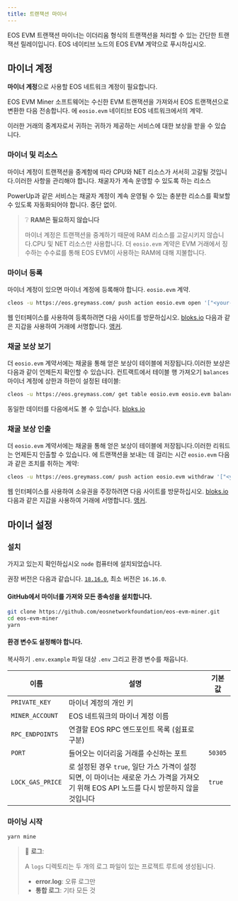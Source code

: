 ```yaml
---
title: 트랜잭션 마이너
--- 
```


EOS EVM 트랜잭션 마이너는 이더리움 형식의 트랜잭션을 처리할 수 있는 간단한 트랜잭션 릴레이입니다. 
EOS 네이티브 노드의 EOS EVM 계약으로 푸시하십시오. 


## 마이너 계정

**마이너 계정**으로 사용할 EOS 네트워크 계정이 필요합니다. 

EOS EVM Miner 소프트웨어는 수신한 EVM 트랜잭션을 가져와서 EOS 트랜잭션으로 변환한 다음 전송합니다. 
에 `eosio.evm` 네이티브 EOS 네트워크에서의 계약. 

이러한 거래의 중계자로서 귀하는 귀하가 제공하는 서비스에 대한 보상을 받을 수 있습니다.

### 마이너 및 리소스

마이너 계정이 트랜잭션을 중계함에 따라 CPU와 NET 리소스가 서서히 고갈될 것입니다.이러한 사항을 관리해야 합니다.
채굴자가 계속 운영할 수 있도록 하는 리소스

PowerUp과 같은 서비스는 채굴자 계정이 계속 운영될 수 있는 충분한 리소스를 확보할 수 있도록 자동화되어야 합니다. 
중단 없이.

> ❔ **RAM은 필요하지 않습니다**
> 
> 마이너 계정은 트랜잭션을 중계하기 때문에 RAM 리소스를 고갈시키지 않습니다.CPU 및 NET 리소스만 사용합니다.
> 더 `eosio.evm` 계약은 EVM 거래에서 징수하는 수수료를 통해 EOS EVM이 사용하는 RAM에 대해 지불합니다.

### 마이너 등록

마이너 계정이 있으면 마이너 계정에 등록해야 합니다. `eosio.evm` 계약.

```bash
cleos -u https://eos.greymass.com/ push action eosio.evm open '["<your-miner-account>"]' -p <your-miner-account>
```

웹 인터페이스를 사용하여 등록하려면 다음 사이트를 방문하십시오. [bloks.io](https://bloks.io/account/eosio.evm?loadContract=true&tab=Actions&account=eosio.evm&scope=eosio.evm&limit=100&action=open)
다음과 같은 지갑을 사용하여 거래에 서명합니다. [앵커](https://www.greymass.com/anchor).

### 채굴 보상 보기

더 `eosio.evm` 계약서에는 채굴을 통해 얻은 보상이 테이블에 저장됩니다.이러한 보상은 다음과 같이 언제든지 확인할 수 있습니다.
컨트랙트에서 테이블 행 가져오기 `balances` 마이너 계정에 상한과 하한이 설정된 테이블:

```bash
cleos -u https://eos.greymass.com/ get table eosio.evm eosio.evm balances -U <your-miner-account> -L <your-miner-account>
```

동일한 데이터를 다음에서도 볼 수 있습니다. [bloks.io](https://bloks.io/account/eosio.evm?loadContract=true&tab=Tables&account=eosio.evm&scope=eosio.evm&limit=100&table=balances)


### 채굴 보상 인출

더 `eosio.evm` 계약서에는 채굴을 통해 얻은 보상이 테이블에 저장됩니다.이러한 리워드는 언제든지 인출할 수 있습니다.
에 트랜잭션을 보내는 데 걸리는 시간 `eosio.evm` 다음과 같은 조치를 취하는 계약:

```bash
cleos -u https://eos.greymass.com/ push action eosio.evm withdraw '["<your-miner-account>", "1.0000 EOS"]' -p <your-miner-account>
```

웹 인터페이스를 사용하여 소유권을 주장하려면 다음 사이트를 방문하십시오. [bloks.io](https://bloks.io/account/eosio.evm?loadContract=true&tab=Actions&account=eosio.evm&scope=eosio.evm&limit=100&table=balances&action=withdraw)
다음과 같은 지갑을 사용하여 거래에 서명합니다. [앵커](https://www.greymass.com/anchor).


## 마이너 설정

### 설치

가지고 있는지 확인하십시오 `node` 컴퓨터에 설치되었습니다. 

권장 버전은 다음과 같습니다. [`18.16.0`](https://nodejs.org/en/download), 최소 버전은 `16.16.0`.

#### GitHub에서 마이너를 가져와 모든 종속성을 설치합니다.

```bash
git clone https://github.com/eosnetworkfoundation/eos-evm-miner.git
cd eos-evm-miner
yarn
```

#### 환경 변수도 설정해야 합니다.
복사하기 `.env.example` 파일 대상 `.env` 그리고 환경 변수를 채웁니다.

| 이름 | 설명 | 기본값 |
| --- |-------------------------------------------------------------------------------------------------------------------|---------|
| `PRIVATE_KEY` | 마이너 계정의 개인 키 | |
| `MINER_ACCOUNT` | EOS 네트워크의 마이너 계정 이름 | |
| `RPC_ENDPOINTS` | 연결할 EOS RPC 엔드포인트 목록 (쉼표로 구분) | |
| `PORT` | 들어오는 이더리움 거래를 수신하는 포트 | `50305` |
| `LOCK_GAS_PRICE` | 로 설정된 경우 `true`, 일단 가스 가격이 설정되면, 이 마이너는 새로운 가스 가격을 가져오기 위해 EOS API 노드를 다시 방문하지 않을 것입니다 | `true`  |




### 마이닝 시작

```bash
yarn mine
```

> 📄 **로그**:
> 
> A `logs` 디렉토리는 두 개의 로그 파일이 있는 프로젝트 루트에 생성됩니다.
> - **error.log**: 오류 로그만
> - **통합 로그**: 기타 모든 것





